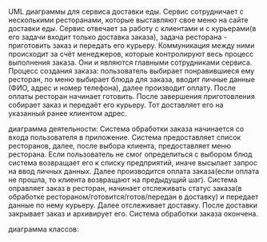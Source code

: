 UML диаграммы для сервиса доставки еды. Сервис сотрудничает с несколькими ресторанами, которые выставляют свое меню на сайте доставки еды. Сервис отвечает за работу с клиентами и с курьерами(в его задачи входит только доставка заказа), задача ресторана - приготовить заказ и передать его курьеру. Коммуникация между ними происходит за счёт менеджеров, которые контролируют весь процесс выполнения заказа. Они и являются главными сотрудниками сервиса.
Процесс создания заказа: пользователь выбирает понравившиеся ему ресторан, по меню выбирает блюда для заказа, вводит личные данные (ФИО, адрес и номер телефона), далее производит оплату. После оплаты ресторан начинает готовить. После завершения приготовления собирает заказ и передаёт его курьеру. Тот доставляет его на указанный ранее клиентом адрес.

диаграмма деятельности:
Система обработки заказа начинается со входа пользователя в приложение. Система предоставляет список ресторанов, далее, после выбора клиента, предоставляет меню ресторана. Если пользователь не смог определиться с выбором блюд система возвращает его к списку предприятий, иначе высылает запрос на ввод личных данных. Далее производится оплата заказа(если оплата не прошла, то клиента возвращают на предыдущий шаг).  Система оправляет заказ в ресторан, начинает отслеживать статус заказа(в обработке рестораном/готовится/готов/передан в доставку) и передает данные по нему курьеру. Далее отслеживает доставку. После доставки закрывает заказ и архивирует его. Система обработки заказа окончена.

диаграмма классов:
